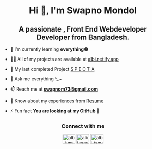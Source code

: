 <h1 align="center">Hi 👋, I'm Swapno Mondol</h1>
<h2 align="center">A passionate , Front End Webdeveloper Developer from Bangladesh.</h2>

- 🌱 I’m currently learning **everything😁**

- 👨‍💻 All of my projects are available at [albi.netlify.app](https://albi.netlify.app)

- 🚀 My last completed Project [S P E C T A](https://specta-web.web.app)

- 💬 Ask me everything ^\_~

- 📫 Reach me at **swapnom73@gmail.com**

- 📄 Know about my experiences from [Resume](https://drive.google.com/file/d/1qvSCGTt4FP6iZj7VphOcQOL7WIyu-lke/view?usp=sharing)

- ⚡ Fun fact **You are looking at my GitHub 🤣**

<h3 align="center">Connect with me</h3>
<p align='center'>
<a href="https://linkedin.com/in/albiummid" target="blank"><img align="center" src="https://simpleicons.org/icons/linkedin.svg" alt="albiummid" height="30" width="40" /></a>
<a href="https://fb.com/albi.tanvir" target="blank"><img align="center" src="https://simpleicons.org/icons/facebook.svg" alt="albi.tanvir" height="30" width="40" /></a>
<a href="https://instagram.com/albi.tanvir" target="blank"><img align="center" src="https://simpleicons.org/icons/instagram.svg" alt="albi.tanvir" height="30" width="40" /></a>

</p>
